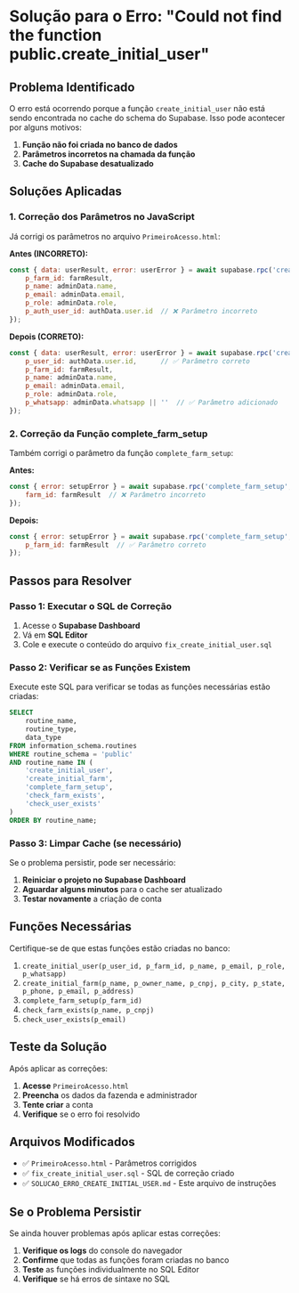# Solução para o Erro: "Could not find the function public.create_initial_user"

## Problema Identificado

O erro está ocorrendo porque a função `create_initial_user` não está sendo encontrada no cache do schema do Supabase. Isso pode acontecer por alguns motivos:

1. **Função não foi criada no banco de dados**
2. **Parâmetros incorretos na chamada da função**
3. **Cache do Supabase desatualizado**

## Soluções Aplicadas

### 1. Correção dos Parâmetros no JavaScript

Já corrigi os parâmetros no arquivo `PrimeiroAcesso.html`:

**Antes (INCORRETO):**
```javascript
const { data: userResult, error: userError } = await supabase.rpc('create_initial_user', {
    p_farm_id: farmResult,
    p_name: adminData.name,
    p_email: adminData.email,
    p_role: adminData.role,
    p_auth_user_id: authData.user.id  // ❌ Parâmetro incorreto
});
```

**Depois (CORRETO):**
```javascript
const { data: userResult, error: userError } = await supabase.rpc('create_initial_user', {
    p_user_id: authData.user.id,      // ✅ Parâmetro correto
    p_farm_id: farmResult,
    p_name: adminData.name,
    p_email: adminData.email,
    p_role: adminData.role,
    p_whatsapp: adminData.whatsapp || ''  // ✅ Parâmetro adicionado
});
```

### 2. Correção da Função complete_farm_setup

Também corrigi o parâmetro da função `complete_farm_setup`:

**Antes:**
```javascript
const { error: setupError } = await supabase.rpc('complete_farm_setup', {
    farm_id: farmResult  // ❌ Parâmetro incorreto
});
```

**Depois:**
```javascript
const { error: setupError } = await supabase.rpc('complete_farm_setup', {
    p_farm_id: farmResult  // ✅ Parâmetro correto
});
```

## Passos para Resolver

### Passo 1: Executar o SQL de Correção

1. Acesse o **Supabase Dashboard**
2. Vá em **SQL Editor**
3. Cole e execute o conteúdo do arquivo `fix_create_initial_user.sql`

### Passo 2: Verificar se as Funções Existem

Execute este SQL para verificar se todas as funções necessárias estão criadas:

```sql
SELECT 
    routine_name, 
    routine_type, 
    data_type
FROM information_schema.routines 
WHERE routine_schema = 'public' 
AND routine_name IN (
    'create_initial_user',
    'create_initial_farm', 
    'complete_farm_setup',
    'check_farm_exists',
    'check_user_exists'
)
ORDER BY routine_name;
```

### Passo 3: Limpar Cache (se necessário)

Se o problema persistir, pode ser necessário:

1. **Reiniciar o projeto no Supabase Dashboard**
2. **Aguardar alguns minutos** para o cache ser atualizado
3. **Testar novamente** a criação de conta

## Funções Necessárias

Certifique-se de que estas funções estão criadas no banco:

1. `create_initial_user(p_user_id, p_farm_id, p_name, p_email, p_role, p_whatsapp)`
2. `create_initial_farm(p_name, p_owner_name, p_cnpj, p_city, p_state, p_phone, p_email, p_address)`
3. `complete_farm_setup(p_farm_id)`
4. `check_farm_exists(p_name, p_cnpj)`
5. `check_user_exists(p_email)`

## Teste da Solução

Após aplicar as correções:

1. **Acesse** `PrimeiroAcesso.html`
2. **Preencha** os dados da fazenda e administrador
3. **Tente criar** a conta
4. **Verifique** se o erro foi resolvido

## Arquivos Modificados

- ✅ `PrimeiroAcesso.html` - Parâmetros corrigidos
- ✅ `fix_create_initial_user.sql` - SQL de correção criado
- ✅ `SOLUCAO_ERRO_CREATE_INITIAL_USER.md` - Este arquivo de instruções

## Se o Problema Persistir

Se ainda houver problemas após aplicar estas correções:

1. **Verifique os logs** do console do navegador
2. **Confirme** que todas as funções foram criadas no banco
3. **Teste** as funções individualmente no SQL Editor
4. **Verifique** se há erros de sintaxe no SQL

